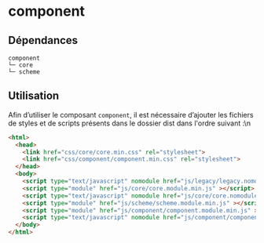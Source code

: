 # component

## Dépendances
```shell
component
└─ core
└─ scheme
```

## Utilisation
Afin d’utiliser le composant `component`, il est nécessaire d’ajouter les fichiers de styles et de scripts présents dans le dossier dist dans l'ordre suivant :\n
```html
<html>
  <head>
    <link href="css/core/core.min.css" rel="stylesheet">
    <link href="css/component/component.min.css" rel="stylesheet">
  </head>
  <body>
    <script type="text/javascript" nomodule href="js/legacy/legacy.nomodule.min.js" ></script>
    <script type="module" href="js/core/core.module.min.js" ></script>
    <script type="text/javascript" nomodule href="js/core/core.nomodule.min.js" ></script>
    <script type="module" href="js/scheme/scheme.module.min.js" ></script>
    <script type="module" href="js/component/component.module.min.js" ></script>
    <script type="text/javascript" nomodule href="js/component/component.nomodule.min.js" ></script>
  </body>
</html>
```